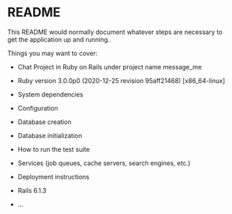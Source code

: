 # README

This README would normally document whatever steps are necessary to get the
application up and running.

Things you may want to cover:

* Chat Project in Ruby on Rails under project name message_me

* Ruby version 3.0.0p0 (2020-12-25 revision 95aff21468) [x86_64-linux]

* System dependencies

* Configuration

* Database creation

* Database initialization

* How to run the test suite

* Services (job queues, cache servers, search engines, etc.)

* Deployment instructions

* Rails 6.1.3

* ...
